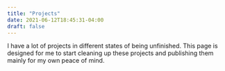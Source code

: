 ```yaml
---
title: "Projects"
date: 2021-06-12T18:45:31-04:00
draft: false
---
```


I have a lot of projects in different states of being unfinished.  This page is designed for me to start cleaning up these projects and publishing them mainly for my own peace of mind.
